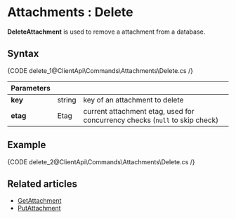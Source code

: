 # Attachments : Delete

**DeleteAttachment** is used to remove a attachment from a database.

## Syntax

{CODE delete_1@ClientApi\Commands\Attachments\Delete.cs /}

| Parameters | | |
| ------------- | ------------- | ----- |
| **key** | string | key of an attachment to delete |
| **etag** | Etag | current attachment etag, used for concurrency checks (`null` to skip check) |

## Example

{CODE delete_2@ClientApi\Commands\Attachments\Delete.cs /}

## Related articles

- [GetAttachment](../../../client-api/commands/attachments/get)  
- [PutAttachment](../../../client-api/commands/attachments/put)  